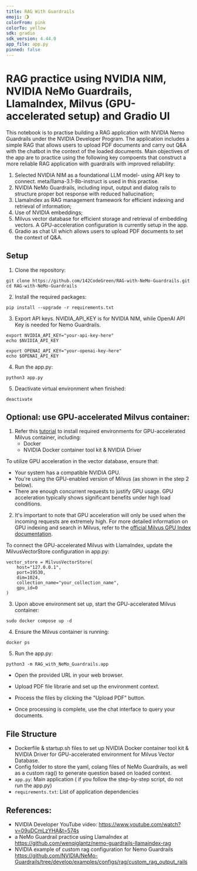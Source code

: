 ```yaml
---
title: RAG With Guardrails
emoji: 🌖
colorFrom: pink
colorTo: yellow
sdk: gradio
sdk_version: 4.44.0
app_file: app.py
pinned: false
---
```


# RAG practice using NVIDIA NIM, NVIDIA NeMo Guardrails, LlamaIndex, Milvus (GPU-accelerated setup) and Gradio UI
This notebook is to practise building a RAG application with NVIDIA Nemo Guardrails under the NVIDIA Developer Program. The application includes a simple RAG that allows users to upload PDF documents and carry out Q&A with the chatbot in the context of the loaded documents. Main objectives of the app are to practice using the following key compoents that construct a more reliable RAG application with guardrails with improved reliability:

1. Selected NVIDIA NIM as a foundational LLM model- using API key to connect. meta/llama-3.1-8b-instruct is used in this practise. 
2. NVIDIA NeMo Guardrails, including input, output and dialog rails to structure proper bot response with reduced hallucination; 
3. LlamaIndex as RAG management framework for efficient indexing and retrieval of information;
4. Use of NVIDIA embeddings;
5. Milvus vector database for efficient storage and retrieval of embedding vectors. A GPU-acceleration configuration is currently setup in the app.
6. Gradio as chat UI which allows users to upload PDF documents to set the context of Q&A.

## Setup

1. Clone the repository:
```
git clone https://github.com/142CodeGreen/RAG-with-NeMo-Guardrails.git
cd RAG-with-NeMo-Guardrails
```
2. Install the required packages:
```
pip install --upgrade -r requirements.txt
```

3. Export API keys. NVIDIA_API_KEY is for NVIDIA NIM, while OpenAI API Key is needed for Nemo Guardrails. 
```
export NVIDIA_API_KEY="your-api-key-here"
echo $NVIDIA_API_KEY

export OPENAI_API_KEY="your-openai-key-here"
echo $OPENAI_API_KEY
```

4. Run the app.py:
```
python3 app.py
```

5. Deactivate virtual environment when finished:
```
deactivate
```

## Optional: use GPU-accelerated Milvus container:

1. Refer this [tutorial](https://milvus.io/docs/install_standalone-docker-compose-gpu.md) to install required environments for GPU-accelerated Milvus container, including:
   - Docker
   - NVIDIA Docker container tool kit & NVIDIA Driver

To utilize GPU acceleration in the vector database, ensure that:
- Your system has a compatible NVIDIA GPU.
- You're using the GPU-enabled version of Milvus (as shown in the step 2 below).
- There are enough concurrent requests to justify GPU usage. GPU acceleration typically shows significant benefits under high load conditions.

2. It's important to note that GPU acceleration will only be used when the incoming requests are extremely high. For more detailed information on GPU indexing and search in Milvus, refer to the [official Milvus GPU Index documentation](https://milvus.io/docs/gpu_index.md).

To connect the GPU-accelerated Milvus with LlamaIndex, update the MilvusVectorStore configuration in app.py:

```
vector_store = MilvusVectorStore(
    host="127.0.0.1",
    port=19530,
    dim=1024,
    collection_name="your_collection_name",
    gpu_id=0
)
```
     
3. Upon above environment set up, start the GPU-accelerated Milvus container:
```
sudo docker compose up -d
```

4. Ensure the Milvus container is running:

```
docker ps
```

5. Run the app.py:
```
python3 -m RAG_with_NeMo_Guardrails.app
```

- Open the provided URL in your web browser.

- Upload PDF file librarie and set up the environment context.

- Process the files by clicking the "Upload PDF" button.

- Once processing is complete, use the chat interface to query your documents.


## File Structure

- Dockerfile & startup.sh files to set up NVIDIA Docker container tool kit & NVIDIA Driver for GPU-accelerated environment for Milvus Vector Database.
- Config folder to store the yaml, colang files of NeMo Guardrails, as well as a custom rag() to generate question based on loaded context. 
- `app.py`: Main application ( if you follow the step-by-step script, do not run the app.py)
- `requirements.txt`: List of application dependencies

## References: 
- NVIDIA Developer YouTube video: https://www.youtube.com/watch?v=09uDCmLzYHA&t=574s
- a NeMo Guardrail practice using LlamaIndex at https://github.com/wenqiglantz/nemo-guardrails-llamaindex-rag
- NVIDIA example of custom rag configuration for Nemo Guardrails https://github.com/NVIDIA/NeMo-Guardrails/tree/develop/examples/configs/rag/custom_rag_output_rails

